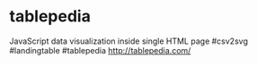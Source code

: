 # tablepedia
 JavaScript data visualization inside single HTML page #csv2svg #landingtable #tablepedia http://tablepedia.com/

